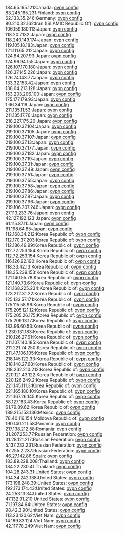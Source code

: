 184.65.165.121:Canada: [ovpn config](vpn/184_65_165_121.ovpn)  
83.245.165.231:Finland: [ovpn config](vpn/83_245_165_231.ovpn)  
62.133.35.246:Germany: [ovpn config](vpn/62_133_35_246.ovpn)  
80.210.32.162:Iran (ISLAMIC Republic Of): [ovpn config](vpn/80_210_32_162.ovpn)  
106.159.180.113:Japan: [ovpn config](vpn/106_159_180_113.ovpn)  
118.20.7.132:Japan: [ovpn config](vpn/118_20_7_132.ovpn)  
118.240.149.174:Japan: [ovpn config](vpn/118_240_149_174.ovpn)  
119.105.18.183:Japan: [ovpn config](vpn/119_105_18_183.ovpn)  
121.111.65.212:Japan: [ovpn config](vpn/121_111_65_212.ovpn)  
124.84.207.93:Japan: [ovpn config](vpn/124_84_207_93.ovpn)  
124.96.94.155:Japan: [ovpn config](vpn/124_96_94_155.ovpn)  
126.107.170.180:Japan: [ovpn config](vpn/126_107_170_180.ovpn)  
126.37.145.226:Japan: [ovpn config](vpn/126_37_145_226.ovpn)  
126.74.143.77:Japan: [ovpn config](vpn/126_74_143_77.ovpn)  
133.32.153.42:Japan: [ovpn config](vpn/133_32_153_42.ovpn)  
138.64.213.128:Japan: [ovpn config](vpn/138_64_213_128.ovpn)  
153.203.206.100:Japan: [ovpn config](vpn/153_203_206_100.ovpn)  
175.177.179.93:Japan: [ovpn config](vpn/175_177_179_93.ovpn)  
1.66.34.119:Japan: [ovpn config](vpn/1_66_34_119.ovpn)  
211.135.11.53:Japan: [ovpn config](vpn/211_135_11_53.ovpn)  
211.135.17.76:Japan: [ovpn config](vpn/211_135_17_76.ovpn)  
218.227.175.20:Japan: [ovpn config](vpn/218_227_175_20.ovpn)  
219.100.37.104:Japan: [ovpn config](vpn/219_100_37_104.ovpn)  
219.100.37.105:Japan: [ovpn config](vpn/219_100_37_105.ovpn)  
219.100.37.107:Japan: [ovpn config](vpn/219_100_37_107.ovpn)  
219.100.37.13:Japan: [ovpn config](vpn/219_100_37_13.ovpn)  
219.100.37.177:Japan: [ovpn config](vpn/219_100_37_177.ovpn)  
219.100.37.182:Japan: [ovpn config](vpn/219_100_37_182.ovpn)  
219.100.37.19:Japan: [ovpn config](vpn/219_100_37_19.ovpn)  
219.100.37.31:Japan: [ovpn config](vpn/219_100_37_31.ovpn)  
219.100.37.49:Japan: [ovpn config](vpn/219_100_37_49.ovpn)  
219.100.37.51:Japan: [ovpn config](vpn/219_100_37_51.ovpn)  
219.100.37.55:Japan: [ovpn config](vpn/219_100_37_55.ovpn)  
219.100.37.58:Japan: [ovpn config](vpn/219_100_37_58.ovpn)  
219.100.37.86:Japan: [ovpn config](vpn/219_100_37_86.ovpn)  
219.100.37.87:Japan: [ovpn config](vpn/219_100_37_87.ovpn)  
219.100.37.96:Japan: [ovpn config](vpn/219_100_37_96.ovpn)  
219.106.207.246:Japan: [ovpn config](vpn/219_106_207_246.ovpn)  
27.113.233.76:Japan: [ovpn config](vpn/27_113_233_76.ovpn)  
42.127.192.123:Japan: [ovpn config](vpn/42_127_192_123.ovpn)  
61.115.87.11:Japan: [ovpn config](vpn/61_115_87_11.ovpn)  
61.198.64.85:Japan: [ovpn config](vpn/61_198_64_85.ovpn)  
112.168.34.212:Korea Republic of: [ovpn config](vpn/112_168_34_212.ovpn)  
112.170.37.203:Korea Republic of: [ovpn config](vpn/112_170_37_203.ovpn)  
112.186.49.99:Korea Republic of: [ovpn config](vpn/112_186_49_99.ovpn)  
112.72.253.154:Korea Republic of: [ovpn config](vpn/112_72_253_154.ovpn)  
112.72.253.154:Korea Republic of: [ovpn config](vpn/112_72_253_154.ovpn)  
116.126.92.190:Korea Republic of: [ovpn config](vpn/116_126_92_190.ovpn)  
118.33.42.13:Korea Republic of: [ovpn config](vpn/118_33_42_13.ovpn)  
118.35.239.153:Korea Republic of: [ovpn config](vpn/118_35_239_153.ovpn)  
121.140.55.78:Korea Republic of: [ovpn config](vpn/121_140_55_78.ovpn)  
121.140.73.6:Korea Republic of: [ovpn config](vpn/121_140_73_6.ovpn)  
121.168.225.234:Korea Republic of: [ovpn config](vpn/121_168_225_234.ovpn)  
123.212.31.22:Korea Republic of: [ovpn config](vpn/123_212_31_22.ovpn)  
125.133.57.171:Korea Republic of: [ovpn config](vpn/125_133_57_171.ovpn)  
175.115.58.96:Korea Republic of: [ovpn config](vpn/175_115_58_96.ovpn)  
175.205.121.12:Korea Republic of: [ovpn config](vpn/175_205_121_12.ovpn)  
175.205.26.175:Korea Republic of: [ovpn config](vpn/175_205_26_175.ovpn)  
175.209.13.17:Korea Republic of: [ovpn config](vpn/175_209_13_17.ovpn)  
183.96.60.53:Korea Republic of: [ovpn config](vpn/183_96_60_53.ovpn)  
1.230.131.183:Korea Republic of: [ovpn config](vpn/1_230_131_183.ovpn)  
210.126.27.61:Korea Republic of: [ovpn config](vpn/210_126_27_61.ovpn)  
211.107.140.185:Korea Republic of: [ovpn config](vpn/211_107_140_185.ovpn)  
211.221.74.250:Korea Republic of: [ovpn config](vpn/211_221_74_250.ovpn)  
211.47.106.105:Korea Republic of: [ovpn config](vpn/211_47_106_105.ovpn)  
218.145.122.33:Korea Republic of: [ovpn config](vpn/218_145_122_33.ovpn)  
218.148.27.68:Korea Republic of: [ovpn config](vpn/218_148_27_68.ovpn)  
218.232.210.212:Korea Republic of: [ovpn config](vpn/218_232_210_212.ovpn)  
220.121.43.122:Korea Republic of: [ovpn config](vpn/220_121_43_122.ovpn)  
220.126.249.2:Korea Republic of: [ovpn config](vpn/220_126_249_2.ovpn)  
221.145.111.3:Korea Republic of: [ovpn config](vpn/221_145_111_3.ovpn)  
221.165.180.10:Korea Republic of: [ovpn config](vpn/221_165_180_10.ovpn)  
221.167.26.145:Korea Republic of: [ovpn config](vpn/221_167_26_145.ovpn)  
58.127.183.43:Korea Republic of: [ovpn config](vpn/58_127_183_43.ovpn)  
61.79.89.62:Korea Republic of: [ovpn config](vpn/61_79_89_62.ovpn)  
189.215.153.136:Mexico: [ovpn config](vpn/189_215_153_136.ovpn)  
78.40.116.154:Moldova Republic of: [ovpn config](vpn/78_40_116_154.ovpn)  
190.140.211.58:Panama: [ovpn config](vpn/190_140_211_58.ovpn)  
217.138.212.58:Romania: [ovpn config](vpn/217_138_212_58.ovpn)  
31.207.253.77:Russian Federation: [ovpn config](vpn/31_207_253_77.ovpn)  
31.28.121.217:Russian Federation: [ovpn config](vpn/31_28_121_217.ovpn)  
5.137.232.231:Russian Federation: [ovpn config](vpn/5_137_232_231.ovpn)  
87.255.2.237:Russian Federation: [ovpn config](vpn/87_255_2_237.ovpn)  
46.27.142.86:Spain: [ovpn config](vpn/46_27_142_86.ovpn)  
183.89.228.208:Thailand: [ovpn config](vpn/183_89_228_208.ovpn)  
184.22.230.41:Thailand: [ovpn config](vpn/184_22_230_41.ovpn)  
104.28.243.31:United States: [ovpn config](vpn/104_28_243_31.ovpn)  
104.34.242.138:United States: [ovpn config](vpn/104_34_242_138.ovpn)  
173.198.248.39:United States: [ovpn config](vpn/173_198_248_39.ovpn)  
192.173.174.43:United States: [ovpn config](vpn/192_173_174_43.ovpn)  
24.253.13.34:United States: [ovpn config](vpn/24_253_13_34.ovpn)  
47.132.91.210:United States: [ovpn config](vpn/47_132_91_210.ovpn)  
71.197.84.64:United States: [ovpn config](vpn/71_197_84_64.ovpn)  
98.42.3.90:United States: [ovpn config](vpn/98_42_3_90.ovpn)  
113.23.120.62:Viet Nam: [ovpn config](vpn/113_23_120_62.ovpn)  
14.169.83.124:Viet Nam: [ovpn config](vpn/14_169_83_124.ovpn)  
42.117.78.249:Viet Nam: [ovpn config](vpn/42_117_78_249.ovpn)  
